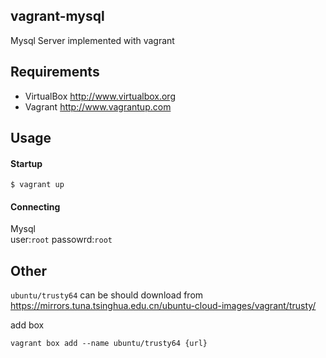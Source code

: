 vagrant-mysql
---------------

Mysql Server implemented with vagrant

Requirements
------------
* VirtualBox <http://www.virtualbox.org>
* Vagrant <http://www.vagrantup.com>

Usage
-----
#### Startup

```
$ vagrant up
```
#### Connecting
Mysql   
user:`root` passowrd:`root`

Other
-----
`ubuntu/trusty64` can be should download from https://mirrors.tuna.tsinghua.edu.cn/ubuntu-cloud-images/vagrant/trusty/  

add box 
```
vagrant box add --name ubuntu/trusty64 {url}
```
